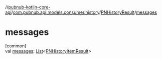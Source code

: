 //[pubnub-kotlin-core-api](../../../index.md)/[com.pubnub.api.models.consumer.history](../index.md)/[PNHistoryResult](index.md)/[messages](messages.md)

# messages

[common]\
val [messages](messages.md): [List](https://kotlinlang.org/api/core/kotlin-stdlib/kotlin.collections/-list/index.html)&lt;[PNHistoryItemResult](../-p-n-history-item-result/index.md)&gt;
